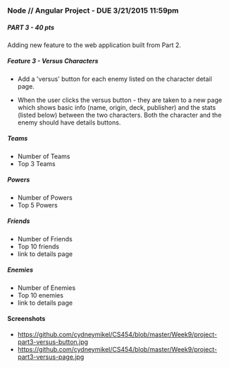 ### Node // Angular Project - DUE 3/21/2015 11:59pm

##### PART 3 - 40 pts

Adding new feature to the web application built from Part 2.


##### Feature 3 - Versus Characters

 - Add a 'versus' button for each enemy listed on the character detail page.
 
 - When the user clicks the versus button - they are taken to a new page which shows basic info (name, origin, deck, publisher) and the stats (listed below) between the two characters.  Both the character and the enemy should have details buttons.

 ##### Teams
  - Number of Teams
  - Top 3 Teams

 ##### Powers
  - Number of Powers
  - Top 5 Powers

 ##### Friends
  - Number of Friends
  - Top 10 friends
  - link to details page

 ##### Enemies
  - Number of Enemies
  - Top 10 enemies
  - link to details page

#### Screenshots

 - https://github.com/cydneymikel/CS454/blob/master/Week9/project-part3-versus-button.jpg
 - https://github.com/cydneymikel/CS454/blob/master/Week9/project-part3-versus-page.jpg






